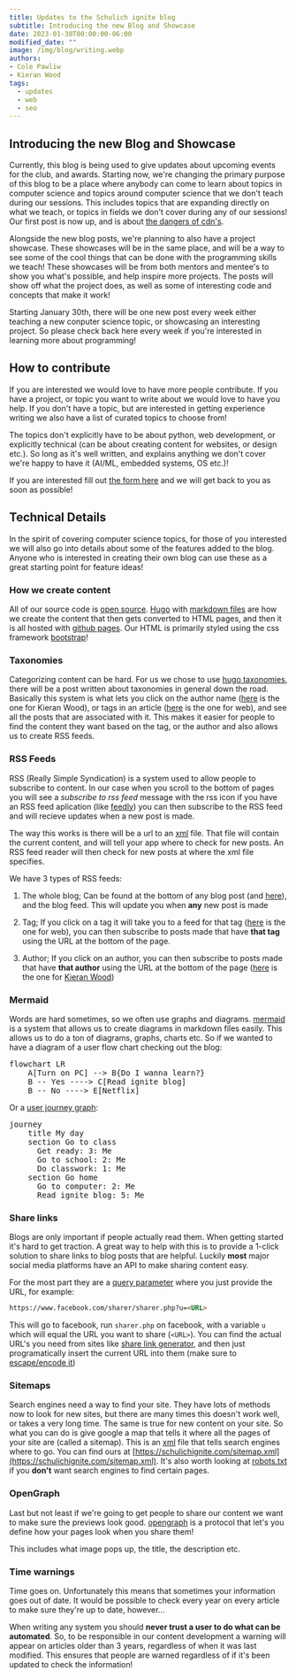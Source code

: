 ```yaml
---
title: Updates to the Schulich ignite blog
subtitle: Introducing the new Blog and Showcase
date: 2023-01-30T00:00:00-06:00
modified_date: ""
image: /img/blog/writing.webp
authors: 
- Cole Pawliw
- Kieran Wood
tags:
  - updates
  - web
  - seo
---
```


## Introducing the new Blog and Showcase

Currently, this blog is being used to give updates about upcoming events for the club, and awards. Starting now, we're changing the primary purpose of this blog to be a place where anybody can come to learn about topics in computer science and topics around computer science that we don't teach during our sessions. This includes topics that are expanding directly on what we teach, or topics in fields we don't cover during any of our sessions! Our first post is now up, and is about [the dangers of cdn's](https://schulichignite.com/blog/dangers-of-cdns/). 

Alongside the new blog posts, we're planning to also have a project showcase. These showcases will be in the same place, and will be a way to see some of the cool things that can be done with the programming skills we teach! These showcases will be from both mentors and mentee's to show you what's possible, and help inspire more projects. The posts will show off what the project does, as well as some of interesting code and concepts that make it work!

Starting January 30th, there will be one new post every week either teaching a new conputer science topic, or showcasing an interesting project. So please check back here every week if you're interested in learning more about programming!

## How to contribute

If you are interested we would love to have more people contribute. If you have a project, or topic you want to write about we would love to have you help. If you don't have a topic, but are interested in getting experience writing we also have a list of curated topics to choose from!

The topics don't explicitly have to be about python, web development, or explicitly technical (can be about creating content for websites, or design etc.). So long as it's well written, and explains anything we don't cover we're happy to have it (AI/ML, embedded systems, OS etc.)!

If you are interested fill out [the form here](https://docs.google.com/forms/d/e/1FAIpQLSds_793iSMZRsRdHArcrfsNKYb6WXTDgaSkd2C8umjOL_E58Q/viewform?usp=sharing) and we will get back to you as soon as possible!

## Technical Details

In the spirit of covering computer science topics, for those of you interested we will also go into details about some of the features added to the blog. Anyone who is interested in creating their own blog can use these as a great starting point for feature ideas!

### How we create content

All of our source code is [open source](https://github.com/schulich-Ignite/website). [Hugo](https://gohugo.io/) with [markdown files](https://www.markdownguide.org/) are how we create the content that then gets converted to HTML pages, and then it is all hosted with [github pages](https://pages.github.com/). Our HTML is primarily styled using the css framework [bootstrap](https://getbootstrap.com/)!

### Taxonomies

Categorizing content can be hard. For us we chose to use [hugo taxonomies](https://gohugo.io/content-management/taxonomies/), there will be a post written about taxonomies in general down the road. Basically this system is what lets you click on the author name ([here](https://schulichignite.com/authors/kieran-wood/) is the one for Kieran Wood), or tags in an article ([here](https://schulichignite.com/tags/web/) is the one for web), and see all the posts that are associated with it. This makes it easier for people to find the content they want based on the tag, or the author and also allows us to create RSS feeds.

### RSS Feeds

RSS (Really Simple Syndication) is a system used to allow people to subscribe to content. In our case when you scroll to the bottom of pages you will see a *subscribe to rss feed* message with the rss icon <i class="bi bi-rss"></i> if you have an RSS feed aplication (like [feedly](https://feedly.com/)) you can then subscribe to the RSS feed and will recieve updates when a new post is made. 

The way this works is there will be a url to an [xml](https://en.wikipedia.org/wiki/XML) file. That file will contain the current content, and will tell your app where to check for new posts. An RSS feed reader will then check for new posts at where the xml file specifies.

We have 3 types of RSS feeds:

1. The whole blog; Can be found at the bottom of any blog post (and [here](https://schulichignite.com/blog/index.xml)), and the blog feed. This will update you when **any** new post is made

2. Tag; If you click on a tag it will take you to a feed for that tag ([here](https://schulichignite.com/tags/web/index.xml) is the one for web), you can then subscribe to posts made that have **that tag** using the URL at the bottom of the page.

3. Author; If you click on an author, you can then subscribe to posts made that have **that author** using the URL at the bottom of the page ([here](https://schulichignite.com/authors/kieran-wood/index.xml) is the one for [Kieran Wood](https://schulichignite.com/authors/kieran-wood/))

### Mermaid

Words are hard sometimes, so we often use graphs and diagrams. [mermaid](https://mermaid.js.org/#/) is a system that allows us to create diagrams in markdown files easily. This allows us to do a ton of diagrams, graphs, charts etc. So if we wanted to have a diagram of a user flow chart checking out the blog:

<pre class="mermaid">
flowchart LR
    A[Turn on PC] --> B{Do I wanna learn?}
    B -- Yes ----> C[Read ignite blog]
    B -- No ----> E[Netflix]
</pre>

Or a [user journey graph](https://mermaid.js.org/syntax/userJourney.html):

<pre class="mermaid">
journey
    title My day
    section Go to class
      Get ready: 3: Me
      Go to school: 2: Me
      Do classwork: 1: Me
    section Go home
      Go to computer: 2: Me
      Read ignite blog: 5: Me
</pre>


### Share links

Blogs are only important if people actually read them. When getting started it's hard to get traction. A great way to help with this is to provide a 1-click solution to share links to blog posts that are helpful. Luckily **most** major social media platforms have an API to make sharing content easy. 

For the most part they are a [query  parameter](https://www.branch.io/glossary/query-parameters/) where you just provide the URL, for example:

```html
https://www.facebook.com/sharer/sharer.php?u=<URL>
```

This will go to facebook, run `sharer.php` on facebook, with a variable `u` which will equal the URL you want to share (`<URL>`). You can find the actual URL's you need from sites like [share link generator](https://www.sharelinkgenerator.com/), and then just programatically insert the current URL into them (make sure to [escape/encode it](https://www.urlencoder.org/#:~:text=URL%2Dencoding%2C%20also,in%20HTTP%20requests.))

### Sitemaps

Search engines need a way to find your site. They have lots of methods now to look for new sites, but there are many times this doesn't work well, or takes a very long time. The same is true for new content on your site. So what you can do is give google a map that tells it where all the pages of your site are (called a sitemap). This is an [xml](https://en.wikipedia.org/wiki/XML) file that tells search engines where to go. You can find ours at [https://schulichignite.com/sitemap.xml](https://schulichignite.com/sitemap.xml). It's also worth looking at [robots.txt](https://developers.google.com/search/docs/crawling-indexing/robots/intro) if you **don't** want search engines to find certain pages.

### OpenGraph

Last but not least if we're going to get people to share our content we want to make sure the previews look good. [opengraph](https://ogp.me/) is a protocol that let's you define how your pages look when you share them!

This includes what image pops up, the title, the description etc.

### Time warnings

Time goes on. Unfortunately this means that sometimes your information goes out of date. It would be possible to check every year on every article to make sure they're up to date, however...

When writing any system you should **never trust a user to do what can be automated**. So, to be responsible in our content development a warning will appear on articles older than 3 years, regardless of when it was last modified. This ensures that people are warned regardless of if it's been updated to check the information!

